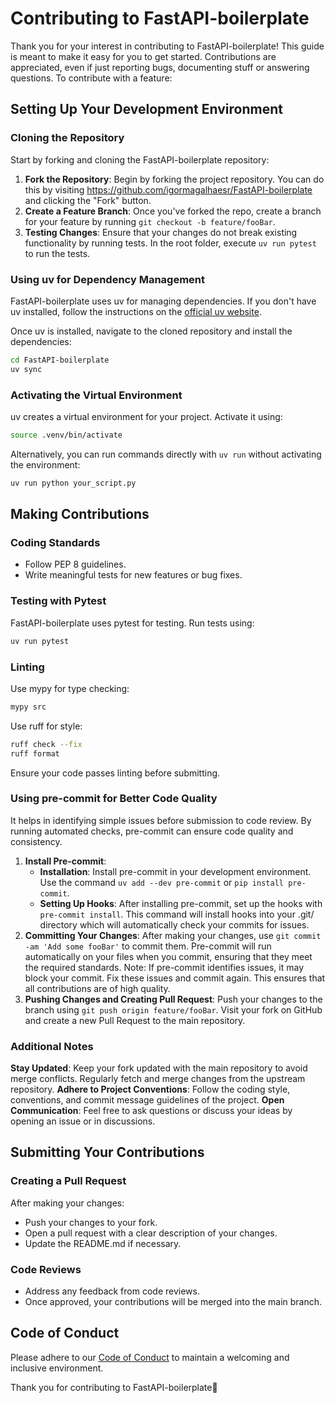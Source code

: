 # Contributing to FastAPI-boilerplate

Thank you for your interest in contributing to FastAPI-boilerplate! This guide is meant to make it easy for you to get started.
Contributions are appreciated, even if just reporting bugs, documenting stuff or answering questions. To contribute with a feature:

## Setting Up Your Development Environment

### Cloning the Repository

Start by forking and cloning the FastAPI-boilerplate repository:

1. **Fork the Repository**: Begin by forking the project repository. You can do this by visiting https://github.com/igormagalhaesr/FastAPI-boilerplate and clicking the "Fork" button.
1. **Create a Feature Branch**: Once you've forked the repo, create a branch for your feature by running `git checkout -b feature/fooBar`.
1. **Testing Changes**: Ensure that your changes do not break existing functionality by running tests. In the root folder, execute `uv run pytest` to run the tests.

### Using uv for Dependency Management

FastAPI-boilerplate uses uv for managing dependencies. If you don't have uv installed, follow the instructions on the [official uv website](https://docs.astral.sh/uv/).

Once uv is installed, navigate to the cloned repository and install the dependencies:

```sh
cd FastAPI-boilerplate
uv sync
```

### Activating the Virtual Environment

uv creates a virtual environment for your project. Activate it using:

```sh
source .venv/bin/activate
```

Alternatively, you can run commands directly with `uv run` without activating the environment:

```sh
uv run python your_script.py
```

## Making Contributions

### Coding Standards

- Follow PEP 8 guidelines.
- Write meaningful tests for new features or bug fixes.

### Testing with Pytest

FastAPI-boilerplate uses pytest for testing. Run tests using:

```sh
uv run pytest
```

### Linting

Use mypy for type checking:

```sh
mypy src
```

Use ruff for style:

```sh
ruff check --fix
ruff format
```

Ensure your code passes linting before submitting.

### Using pre-commit for Better Code Quality

It helps in identifying simple issues before submission to code review. By running automated checks, pre-commit can ensure code quality and consistency.

1. **Install Pre-commit**:
   - **Installation**: Install pre-commit in your development environment. Use the command `uv add --dev pre-commit` or `pip install pre-commit`.
   - **Setting Up Hooks**: After installing pre-commit, set up the hooks with `pre-commit install`. This command will install hooks into your .git/ directory which will automatically check your commits for issues.
1. **Committing Your Changes**:
   After making your changes, use `git commit -am 'Add some fooBar'` to commit them. Pre-commit will run automatically on your files when you commit, ensuring that they meet the required standards.
   Note: If pre-commit identifies issues, it may block your commit. Fix these issues and commit again. This ensures that all contributions are of high quality.
1. **Pushing Changes and Creating Pull Request**:
   Push your changes to the branch using `git push origin feature/fooBar`.
   Visit your fork on GitHub and create a new Pull Request to the main repository.

### Additional Notes

**Stay Updated**: Keep your fork updated with the main repository to avoid merge conflicts. Regularly fetch and merge changes from the upstream repository.
**Adhere to Project Conventions**: Follow the coding style, conventions, and commit message guidelines of the project.
**Open Communication**: Feel free to ask questions or discuss your ideas by opening an issue or in discussions.

## Submitting Your Contributions

### Creating a Pull Request

After making your changes:

- Push your changes to your fork.
- Open a pull request with a clear description of your changes.
- Update the README.md if necessary.

### Code Reviews

- Address any feedback from code reviews.
- Once approved, your contributions will be merged into the main branch.

## Code of Conduct

Please adhere to our [Code of Conduct](CODE_OF_CONDUCT.md) to maintain a welcoming and inclusive environment.

Thank you for contributing to FastAPI-boilerplate🚀
